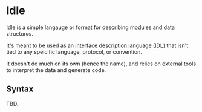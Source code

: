 Idle
====

Idle is a simple langauge or format for describing modules and data structures.

It's meant to be used as an
[interface description language (IDL)](https://en.wikipedia.org/wiki/Interface_description_language)
that isn't tied to any speicific language, protocol, or convention.

It doesn't do much on its own (hence the name), and relies on external tools
to interpret the data and generate code.


Syntax
------

TBD.
